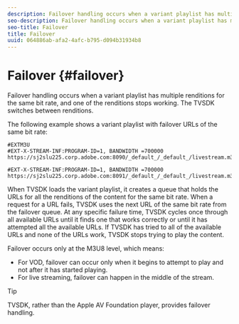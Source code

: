 ```yaml
---
description: Failover handling occurs when a variant playlist has multiple renditions for the same bit rate, and one of the renditions stops working. The TVSDK switches between renditions.
seo-description: Failover handling occurs when a variant playlist has multiple renditions for the same bit rate, and one of the renditions stops working. The TVSDK switches between renditions.
seo-title: Failover
title: Failover
uuid: 064886ab-afa2-4afc-b795-d094b31934b8
---
```


# Failover {#failover}

Failover handling occurs when a variant playlist has multiple renditions for the same bit rate, and one of the renditions stops working. The TVSDK switches between renditions.

The following example shows a variant playlist with failover URLs of the same bit rate: 

```
#EXTM3U
#EXT-X-STREAM-INF:PROGRAM-ID=1, BANDWIDTH =700000
https://sj2slu225.corp.adobe.com:8090/_default_/_default_/livestream.m3u8   

#EXT-X-STREAM-INF:PROGRAM-ID=1, BANDWIDTH =700000
https://sj2slu225.corp.adobe.com:8091/_default_/_default_/livestream.m3u8
```

When TVSDK loads the variant playlist, it creates a queue that holds the URLs for all the renditions of the content for the same bit rate. When a request for a URL fails, TVSDK uses the next URL of the same bit rate from the failover queue. At any specific failure time, TVSDK cycles once through all available URLs until it finds one that works correctly or until it has attempted all the available URLs. If TVSDK has tried to all of the available URLs and none of the URLs work, TVSDK stops trying to play the content.

Failover occurs only at the M3U8 level, which means:

* For VOD, failover can occur only when it begins to attempt to play and not after it has started playing. 
* For live streaming, failover can happen in the middle of the stream.

>[!TIP]
>
>TVSDK, rather than the Apple AV Foundation player, provides failover handling.